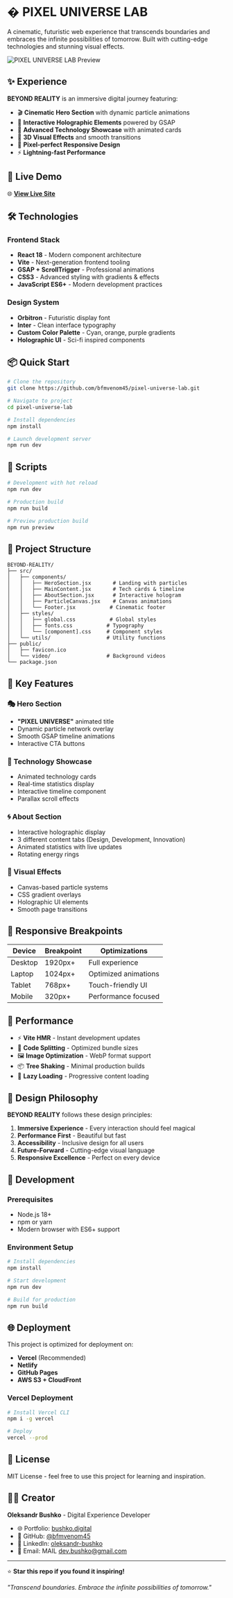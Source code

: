 # � PIXEL UNIVERSE LAB

A cinematic, futuristic web experience that transcends boundaries and embraces the infinite possibilities of tomorrow. Built with cutting-edge technologies and stunning visual effects.

![PIXEL UNIVERSE LAB Preview](https://via.placeholder.com/1200x600/0a0a0a/00f5ff?text=PIXEL+UNIVERSE+LAB)

## ✨ Experience

**BEYOND REALITY** is an immersive digital journey featuring:

- 🎬 **Cinematic Hero Section** with dynamic particle animations
- 🌟 **Interactive Holographic Elements** powered by GSAP
- 🎯 **Advanced Technology Showcase** with animated cards
- 🔮 **3D Visual Effects** and smooth transitions
- 📱 **Pixel-perfect Responsive Design**
- ⚡ **Lightning-fast Performance**

## 🚀 Live Demo

🌐 **[View Live Site](https://pixel-universe.vercel.app)**

## 🛠️ Technologies

### Frontend Stack
- **React 18** - Modern component architecture
- **Vite** - Next-generation frontend tooling
- **GSAP + ScrollTrigger** - Professional animations
- **CSS3** - Advanced styling with gradients & effects
- **JavaScript ES6+** - Modern development practices

### Design System
- **Orbitron** - Futuristic display font
- **Inter** - Clean interface typography
- **Custom Color Palette** - Cyan, orange, purple gradients
- **Holographic UI** - Sci-fi inspired components

## 📦 Quick Start

```bash
# Clone the repository
git clone https://github.com/bfmvenom45/pixel-universe-lab.git

# Navigate to project
cd pixel-universe-lab

# Install dependencies
npm install

# Launch development server
npm run dev
```

## 🎯 Scripts

```bash
# Development with hot reload
npm run dev

# Production build
npm run build

# Preview production build
npm run preview
```

## 🎨 Project Structure

```
BEYOND-REALITY/
├── src/
│   ├── components/
│   │   ├── HeroSection.jsx       # Landing with particles
│   │   ├── MainContent.jsx       # Tech cards & timeline
│   │   ├── AboutSection.jsx      # Interactive hologram
│   │   ├── ParticleCanvas.jsx    # Canvas animations
│   │   └── Footer.jsx           # Cinematic footer
│   ├── styles/
│   │   ├── global.css           # Global styles
│   │   ├── fonts.css           # Typography
│   │   └── [component].css     # Component styles
│   └── utils/                  # Utility functions
├── public/
│   ├── favicon.ico
│   └── video/                  # Background videos
└── package.json
```

## 🌟 Key Features

### 🎭 Hero Section
- **"PIXEL UNIVERSE"** animated title
- Dynamic particle network overlay
- Smooth GSAP timeline animations
- Interactive CTA buttons

### 🔬 Technology Showcase
- Animated technology cards
- Real-time statistics display
- Interactive timeline component
- Parallax scroll effects

### 🌀 About Section
- Interactive holographic display
- 3 different content tabs (Design, Development, Innovation)
- Animated statistics with live updates
- Rotating energy rings

### 🎨 Visual Effects
- Canvas-based particle systems
- CSS gradient overlays
- Holographic UI elements
- Smooth page transitions

## 📱 Responsive Breakpoints

| Device | Breakpoint | Optimizations |
|--------|------------|--------------|
| Desktop | 1920px+ | Full experience |
| Laptop | 1024px+ | Optimized animations |
| Tablet | 768px+ | Touch-friendly UI |
| Mobile | 320px+ | Performance focused |

## 🚀 Performance

- ⚡ **Vite HMR** - Instant development updates
- 🎯 **Code Splitting** - Optimized bundle sizes
- 🖼️ **Image Optimization** - WebP format support
- 📦 **Tree Shaking** - Minimal production builds
- 🔄 **Lazy Loading** - Progressive content loading

## 🎨 Design Philosophy

**BEYOND REALITY** follows these design principles:

1. **Immersive Experience** - Every interaction should feel magical
2. **Performance First** - Beautiful but fast
3. **Accessibility** - Inclusive design for all users
4. **Future-Forward** - Cutting-edge visual language
5. **Responsive Excellence** - Perfect on every device

## 🔧 Development

### Prerequisites
- Node.js 18+
- npm or yarn
- Modern browser with ES6+ support

### Environment Setup
```bash
# Install dependencies
npm install

# Start development
npm run dev

# Build for production
npm run build
```

## 🌐 Deployment

This project is optimized for deployment on:
- **Vercel** (Recommended)
- **Netlify**
- **GitHub Pages**
- **AWS S3 + CloudFront**

### Vercel Deployment
```bash
# Install Vercel CLI
npm i -g vercel

# Deploy
vercel --prod
```

## 📄 License

MIT License - feel free to use this project for learning and inspiration.

## 👨‍💻 Creator

**Oleksandr Bushko** - Digital Experience Developer

- 🌐 Portfolio: [bushko.digital](https://dev-bushko.vercel.app/)
- 🐙 GitHub: [@bfmvenom45](https://github.com/bfmvenom45)
- 💼 LinkedIn: [oleksandr-bushko](https://linkedin.com/in/oleksandr-bushko)
- 📧 Email: MAIL dev.bushko@gmail.com

---

⭐ **Star this repo if you found it inspiring!**

*"Transcend boundaries. Embrace the infinite possibilities of tomorrow."*